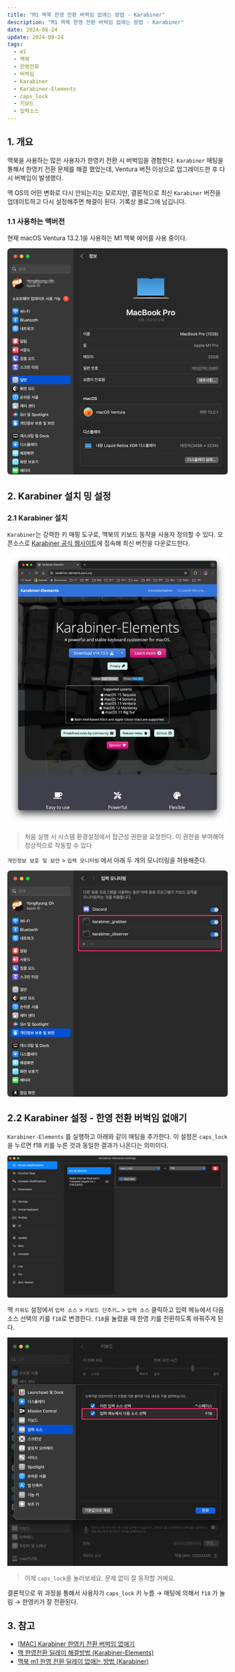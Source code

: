 ```yaml
---
title: "M1 맥북 한영 전환 버벅임 없애는 방법 - Karabiner"
description: "M1 맥북 한영 전환 버벅임 없애는 방법 - Karabiner"
date: 2024-08-24
update: 2024-08-24
tags:
  - m1
  - 맥북
  - 한영전화
  - 버벅임
  - Karabiner
  - Karabiner-Elements
  - caps_lock
  - 키보드
  - 입력소스
---
```


## 1. 개요

맥북을 사용하는 많은 사용자가 한영키 전환 시 버벅임을 경험한다. `Karabiner` 매팅을 통해서 한영키 전환 문제를 해결 했었는데, Ventura 버전 이상으로 업그레이드한 후 다시 버벅임이 발생했다.

맥 OS의 어떤 변화로 다시 안되는지는 모르지만, 결론적으로 최신 `Karabiner` 버전을 업데이트하고 다시 설정해주면 해결이 된다. 기록상 블로그에 남깁니다.

### 1.1 사용하는 맥버전

현재 macOS Ventura 13.2.1을 사용하는 M1 맥북 에어를 사용 중이다.

![맥 OS 버전](image-20240824183107715.png)

## 2. Karabiner 설치 밍 설정

### 2.1 Karabiner 설치

`Karabiner`는 강력한 키 매핑 도구로, 맥북의 키보드 동작을 사용자 정의할 수 있다. 오픈소스로 [Karabiner 공식 웹사이트](https://karabiner-elements.pqrs.org/)에 접속해 최신 버전을 다운로드한다.

![Karabiner-Elements 다운로드](image-20240824183128425.png)

> 처음 실행 시 시스템 환경설정에서 접근성 권한을 요청한다. 이 권한을 부여해야 정상적으로 작동할 수 있다

`개인정보 보호 및 보안` > `입력 모니터링` 에서 아래 두 개의 모니터링을 허용해준다.

![개인정보 보호 및 보안 - 입력 모니터링](image-20240824183154776.png)

## 2.2 Karabiner 설정 - 한영 전환 버벅임 없애기

`Karabiner-Elements` 를 실행하고 아래와 같이 매팅을 추가한다. 이 설정은 `caps_lock`을 누르면 f18 키를 누른 것과 동일한 결과가 나온다는 의미이다.

![Karabiner 설정](image-20240824183217733.png)

맥 `키워도` 설정에서 `입력 소스` > `키보드 단추키…` > `입력 소스` 클릭하고 입력 메뉴에서 다음 소스 선택의 키를 `f18`로 변경한다. `f18`을 눌렸을 때 한영 키를 전환하도록 바꿔주게 된다.

![키보드 - 입력소스](image-20240824183235331.png)

> 이제 `caps_lock`을 눌러보세요. 문제 없이 잘 동작할 거예요.

결론적으로 위 과정을 통해서 사용자가 `caps_lock` 키 누름 → 매팅에 의해서 `f18` 가 눌림 → 한영키가 잘 전환된다.

## 3. 참고

- [[MAC\] Karabiner 한영키 전환 버벅임 없애기](https://www.clien.net/service/board/lecture/18250346)
- [맥 한영전환 딜레이 해결방법 (Karabiner-Elements)](https://blog.naver.com/rkdals530/222385359410)
- [맥북 m1 한영 전환 딜레이 없애는 방법 (Karabiner)](https://change-words.tistory.com/entry/Mac-capslock-conversion-delay)
